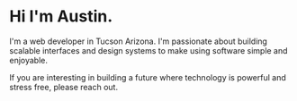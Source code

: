 # Hi I'm Austin.

I'm a web developer in Tucson Arizona. I'm passionate about building scalable interfaces and design systems to make using software simple and enjoyable.

If you are interesting in building a future where technology is powerful and stress free, please reach out.
